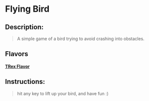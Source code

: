 # Flying Bird
## Description:
> A simple game of a bird trying to avoid crashing into obstacles.
## Flavors
#### [TRex Flavor](https://elsamhaa.github.io/FlyingBird/index.html)

## Instructions:
> hit any key to lift up your bird, and have fun :)
